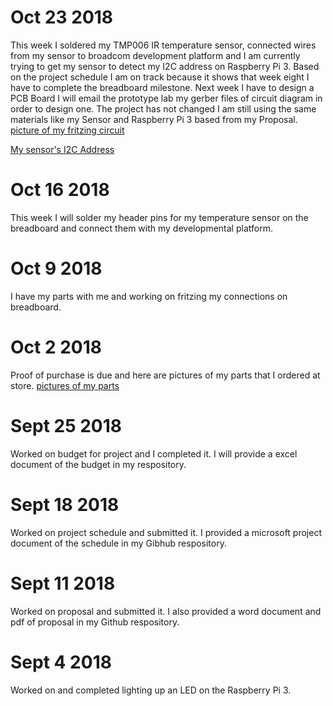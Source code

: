 
# Oct 23 2018
This week I soldered my TMP006 IR temperature sensor, connected wires from my sensor to broadcom development platform and I am currently trying to get my sensor to detect my I2C address on Raspberry Pi 3. Based on the project schedule I am on track because it shows that week eight I have to complete the breadboard milestone. Next week I have to design a PCB Board I will email the prototype lab my gerber files of circuit diagram in order to design one. The project has not changed I am still using the same materials like my Sensor and Raspberry Pi 3 based from my Proposal. 
[picture of my fritzing circuit](https://raw.githubusercontent.com/n01103934/Thermometer/master/images/Thermometer%20Circuit%20Diagram.PNG)

[My sensor's I2C Address](https://raw.githubusercontent.com/n01103934/Thermometer/master/images/I2CAddress.PNG)


# Oct 16 2018 
This week I will solder my header pins for my temperature sensor on the breadboard and connect them with my developmental platform.

# Oct 9 2018
I have my parts with me and working on fritzing my connections on breadboard.

# Oct 2 2018
Proof of purchase is due and here are pictures of my parts that I ordered at store.
[pictures of my parts](https://raw.githubusercontent.com/n01103934/Thermometer/master/images/parts.png)

# Sept 25 2018
Worked on budget for project and I completed it. I will provide a excel document of the budget in my respository.

# Sept 18 2018
Worked on project schedule and submitted it. I provided a microsoft project document of the schedule in my Gibhub respository.

# Sept 11 2018
Worked on proposal and submitted it. I also provided a word document and pdf of proposal in my Github respository.

# Sept 4 2018
Worked on and completed lighting up an LED on the Raspberry Pi 3. 
